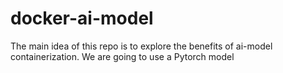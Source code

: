 # docker-ai-model
The main idea of this repo is to explore the benefits of ai-model containerization.
We are going to use a Pytorch model 
